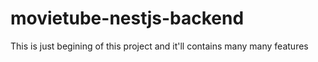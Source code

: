 # movietube-nestjs-backend

This is just begining of this project and it'll contains many many features
